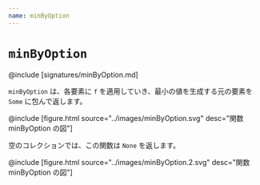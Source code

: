 ```yaml
---
name: minByOption
---
```


# `minByOption`

@include [signatures/minByOption.md]

`minByOption` は、各要素に `f` を適用していき、最小の値を生成する元の要素を `Some` に包んで返します。

@include [figure.html source="../images/minByOption.svg" desc="関数 minByOption の図"]

空のコレクションでは、この関数は `None` を返します。

@include [figure.html source="../images/minByOption.2.svg" desc="関数 minByOption の図"]
